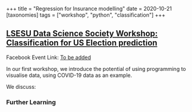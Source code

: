 +++
title = "Regression for Insurance modelling"
date = 2020-10-21
[taxonomies]
tags = ["workshop", "python", "classification"]
+++

## [LSESU Data Science Society Workshop: Classification for US Election prediction](#)

<!-- <img src = "/2020/give-it-a-go.jpg" height=20% width=50%>  -->

Facebook Event Link: [To be added](#)

In our first workshop, we introduce the potential of using programming to visualise data, using COVID-19 data as an example.


We discuss:


### Further Learning

